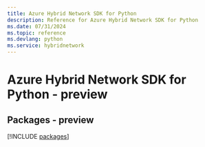 ```yaml
---
title: Azure Hybrid Network SDK for Python
description: Reference for Azure Hybrid Network SDK for Python
ms.date: 07/31/2024
ms.topic: reference
ms.devlang: python
ms.service: hybridnetwork
---
```

# Azure Hybrid Network SDK for Python - preview
## Packages - preview
[!INCLUDE [packages](hybrid-network-index.md)]